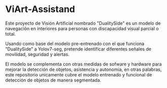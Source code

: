 # ViArt-Assistand
Este proyecto de Visión Artificial nombrado "DualitySide" es un modelo de navegación en interiores para personas 
con discapacidad visual parcial o total.

Usando como base del modelo pre-entrenado con el que funciona "DualitySide" a Yolov7-seg, pretende identificar diferentes
señales de movilidad, seguridad y alertas. 

El modelo se complementa con otras medidas de sofware y hardware para mejorar la detección de objetos, asistencia y 
autonomia, en otras palabras, este repositorio unicamente cubre el modelo entrenado y funcional de detección de objetos
de manera segmentada.
